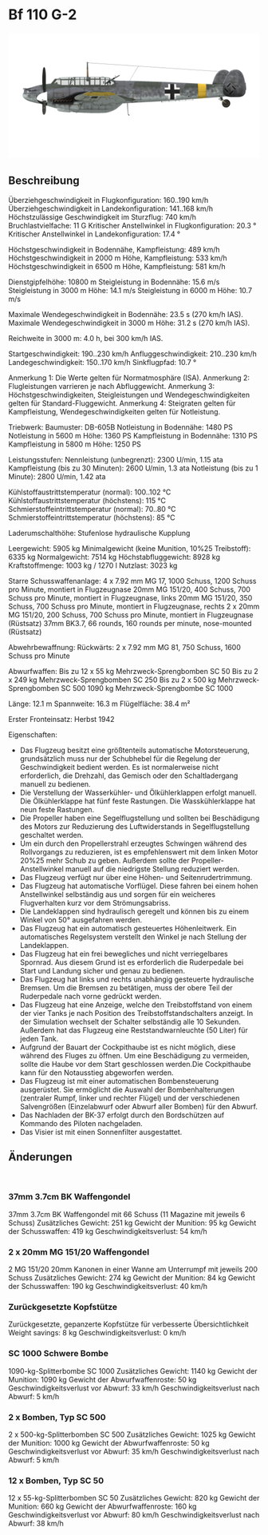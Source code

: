 # Bf 110 G-2

![bf110g2](../images/bf110g2.png)

## Beschreibung

Überziehgeschwindigkeit in Flugkonfiguration: 160..190 km/h
Überziehgeschwindigkeit in Landekonfiguration: 141..168 km/h
Höchstzulässige Geschwindigkeit im Sturzflug: 740 km/h
Bruchlastvielfache: 11 G
Kritischer Anstellwinkel in Flugkonfiguration: 20.3 °
Kritischer Anstellwinkel in Landekonfiguration: 17.4 °

Höchstgeschwindigkeit in Bodennähe, Kampfleistung: 489 km/h
Höchstgeschwindigkeit in 2000 m Höhe, Kampfleistung: 533 km/h
Höchstgeschwindigkeit in 6500 m Höhe, Kampfleistung: 581 km/h

Dienstgipfelhöhe: 10800 m
Steigleistung in Bodennähe: 15.6 m/s
Steigleistung in 3000 m Höhe: 14.1 m/s
Steigleistung in 6000 m Höhe: 10.7 m/s

Maximale Wendegeschwindigkeit in Bodennähe: 23.5 s (270 km/h IAS).
Maximale Wendegeschwindigkeit in 3000 m Höhe: 31.2 s (270 km/h IAS).

Reichweite in 3000 m: 4.0 h, bei 300 km/h IAS.

Startgeschwindigkeit: 190..230 km/h
Anfluggeschwindigkeit: 210..230 km/h
Landegeschwindigkeit: 150..170 km/h
Sinkflugpfad: 10.7 °

Anmerkung 1: Die Werte gelten für Normatmosphäre (ISA).
Anmerkung 2: Flugleistungen varrieren je nach Abfluggewicht.
Anmerkung 3: Höchstgeschwindigkeiten, Steigleistungen und Wendegeschwindigkeiten gelten für Standard-Fluggewicht.
Anmerkung 4: Steigraten gelten für Kampfleistung, Wendegeschwindigkeiten gelten für Notleistung.

Triebwerk:
Baumuster: DB-605B
Notleistung in Bodennähe: 1480 PS
Notleistung in 5600 m Höhe: 1360 PS
Kampfleistung in Bodennähe: 1310 PS
Kampfleistung in 5800 m Höhe: 1250 PS

Leistungsstufen:
Nennleistung (unbegrenzt): 2300 U/min, 1.15 ata
Kampfleistung (bis zu 30 Minuten): 2600 U/min, 1.3 ata
Notleistung (bis zu 1 Minute): 2800 U/min, 1.42 ata

Kühlstoffaustrittstemperatur (normal): 100..102 °C
Kühlstoffaustrittstemperatur (höchstens): 115 °C
Schmierstoffeintrittstemperatur (normal): 70..80 °C
Schmierstoffeintrittstemperatur (höchstens): 85 °C

Laderumschalthöhe: Stufenlose hydraulische Kupplung 

Leergewicht: 5905 kg
Minimalgewicht (keine Munition, 10%25 Treibstoff): 6335 kg
Normalgewicht: 7514 kg
Höchstabfluggewicht: 8928 kg
Kraftstoffmenge: 1003 kg / 1270 l
Nutzlast: 3023 kg

Starre Schusswaffenanlage:
4 x 7.92 mm MG 17, 1000 Schuss, 1200 Schuss pro Minute, montiert in Flugzeugnase
20mm MG 151/20, 400 Schuss, 700 Schuss pro Minute, montiert in Flugzeugnase, links
20mm MG 151/20, 350 Schuss, 700 Schuss pro Minute, montiert in Flugzeugnase, rechts
2 х 20mm MG 151/20, 200 Schuss, 700 Schuss pro Minute, montiert in Flugzeugnase (Rüstsatz)
37mm BK3.7, 66 rounds, 160 rounds per minute, nose-mounted (Rüstsatz)

Abwehrbewaffnung:
Rückwärts: 2 x 7.92 mm MG 81, 750 Schuss, 1600 Schuss pro Minute

Abwurfwaffen:
Bis zu 12 x 55 kg Mehrzweck-Sprengbomben SC 50
Bis zu 2 x 249 kg Mehrzweck-Sprengbomben SC 250
Bis zu 2 x 500 kg Mehrzweck-Sprengbomben SC 500
1090 kg Mehrzweck-Sprengbombe SC 1000

Länge: 12.1 m
Spannweite: 16.3 m
Flügelfläche: 38.4 m²

Erster Fronteinsatz: Herbst 1942

Eigenschaften:
- Das Flugzeug besitzt eine größtenteils automatische Motorsteuerung, grundsätzlich muss nur der Schubhebel für die Regelung der Geschwindigkeit bedient werden. Es ist normalerweise nicht erforderlich, die Drehzahl, das Gemisch oder den Schaltladergang manuell zu bedienen.
- Die Verstellung der Wasserkühler- und Ölkühlerklappen erfolgt manuell. Die Ölkühlerklappe hat fünf feste Rastungen. Die Wasskühlerklappe hat neun feste Rastungen.
- Die Propeller haben eine Segelflugstellung und sollten bei Beschädigung des Motors zur Reduzierung des Luftwiderstands in Segelflugstellung geschaltet werden.
- Um ein durch den Propellerstrahl erzeugtes Schwingen während des Rollvorgangs zu reduzieren, ist es empfehlenswert mit dem linken Motor 20%25 mehr Schub zu geben. Außerdem sollte der Propeller-Anstellwinkel manuell auf die niedrigste Stellung reduziert werden.
- Das Flugzeug verfügt nur über eine Höhen- und Seitenrudertrimmung.
- Das Flugzeug hat automatische Vorflügel. Diese fahren bei einem hohen Anstellwinkel selbständig aus und sorgen für ein weicheres Flugverhalten kurz vor dem Strömungsabriss.
- Die Landeklappen sind hydraulisch geregelt und können bis zu einem Winkel von 50° ausgefahren werden.
- Das Flugzeug hat ein automatisch gesteuertes Höhenleitwerk. Ein automatisches Regelsystem verstellt den Winkel je nach Stellung der Landeklappen.
- Das Flugzeug hat ein frei bewegliches und nicht verriegelbares Spornrad. Aus diesem Grund ist es erforderlich die Ruderpedale bei Start und Landung sicher und genau zu bedienen.
- Das Flugzeug hat links und rechts unabhängig gesteuerte hydraulische Bremsen. Um die Bremsen zu betätigen, muss der obere Teil der Ruderpedale nach vorne gedrückt werden.
- Das Flugzeug hat eine Anzeige, welche den Treibstoffstand von einem der vier Tanks je nach Position des Treibstoffstandschalters anzeigt. In der Simulation wechselt der Schalter selbständig alle 10 Sekunden. Außerdem hat das Flugzeug eine Reststandwarnleuchte (50 Liter) für jeden Tank.
- Aufgrund der Bauart der Cockpithaube ist es nicht möglich, diese während des Fluges zu öffnen. Um eine Beschädigung zu vermeiden, sollte die Haube vor dem Start geschlossen werden.Die Cockpithaube kann für den Notausstieg abgeworfen werden.
- Das Flugzeug ist mit einer automatischen Bombensteuerung ausgerüstet. Sie ermöglicht die Auswahl der Bombenhalterungen (zentraler Rumpf, linker und rechter Flügel) und der verschiedenen Salvengrößen (Einzelabwurf oder Abwurf aller Bomben) für den Abwurf.
- Das Nachladen der BK-37 erfolgt durch den Bordschützen auf Kommando des Piloten nachgeladen.
- Das Visier ist mit einen Sonnenfilter ausgestattet.

## Änderungen
﻿


### 37mm 3.7cm BK Waffengondel

37mm 3.7cm BK Waffengondel mit 66 Schuss (11 Magazine mit jeweils 6 Schuss)
Zusätzliches Gewicht: 251 kg
Gewicht der Munition: 95 kg
Gewicht der Schusswaffen: 419 kg
Geschwindigkeitsverlust: 54 km/h﻿


### 2 x 20mm MG 151/20 Waffengondel

2 MG 151/20 20mm Kanonen in einer Wanne am Unterrumpf mit jeweils 200 Schuss
Zusätzliches Gewicht: 274 kg
Gewicht der Munition: 84 kg
Gewicht der Schusswaffen: 190 kg
Geschwindigkeitsverlust: 40 km/h﻿


### Zurückgesetzte Kopfstütze

Zurückgesetzte, gepanzerte Kopfstütze für verbesserte Übersichtlichkeit
Weight savings: 8 kg
Geschwindigkeitsverlust: 0 km/h﻿


### SC 1000 Schwere Bombe

1090-kg-Splitterbombe SC 1000
Zusätzliches Gewicht: 1140 kg
Gewicht der Munition: 1090 kg
Gewicht der Abwurfwaffenroste: 50 kg
Geschwindigkeitsverlust vor Abwurf: 33 km/h
Geschwindigkeitsverlust nach Abwurf: 5 km/h﻿


### 2 x Bomben, Typ SC 500

2 x 500-kg-Splitterbomben SC 500
Zusätzliches Gewicht: 1025 kg
Gewicht der Munition: 1000 kg
Gewicht der Abwurfwaffenroste: 50 kg
Geschwindigkeitsverlust vor Abwurf: 35 km/h
Geschwindigkeitsverlust nach Abwurf: 5 km/h﻿


### 12 x Bomben, Typ SC 50

12 x 55-kg-Splitterbomben SC 50
Zusätzliches Gewicht: 820 kg
Gewicht der Munition: 660 kg
Gewicht der Abwurfwaffenroste: 160 kg
Geschwindigkeitsverlust vor Abwurf: 80 km/h
Geschwindigkeitsverlust nach Abwurf: 38 km/h